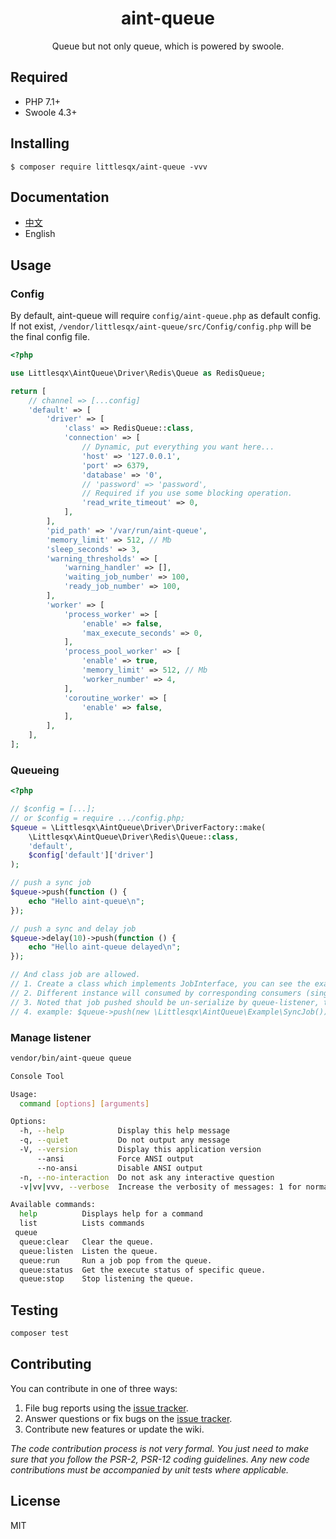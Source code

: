 <h1 align="center"> aint-queue </h1>

<p align="center"> Queue but not only queue, which is powered by swoole.</p>

## Required

- PHP 7.1+
- Swoole 4.3+

## Installing

```shell
$ composer require littlesqx/aint-queue -vvv
```

## Documentation

- [中文](./docs/zh-CN/overview.md)
- English

## Usage

### Config

By default, aint-queue will require `config/aint-queue.php` as default config. If not exist, `/vendor/littlesqx/aint-queue/src/Config/config.php` will be the final config file.

```php
<?php

use Littlesqx\AintQueue\Driver\Redis\Queue as RedisQueue;

return [
    // channel => [...config]
    'default' => [
        'driver' => [
            'class' => RedisQueue::class,
            'connection' => [
                // Dynamic, put everything you want here...
                'host' => '127.0.0.1',
                'port' => 6379,
                'database' => '0',
                // 'password' => 'password',
                // Required if you use some blocking operation.
                'read_write_timeout' => 0,
            ],
        ],
        'pid_path' => '/var/run/aint-queue',
        'memory_limit' => 512, // Mb
        'sleep_seconds' => 3,
        'warning_thresholds' => [
            'warning_handler' => [],
            'waiting_job_number' => 100,
            'ready_job_number' => 100,
        ],
        'worker' => [
            'process_worker' => [
                'enable' => false,
                'max_execute_seconds' => 0,
            ],
            'process_pool_worker' => [
                'enable' => true,
                'memory_limit' => 512, // Mb
                'worker_number' => 4,
            ],
            'coroutine_worker' => [
                'enable' => false,
            ],
        ],
    ],
];

```

### Queueing

```php
<?php

// $config = [...];
// or $config = require .../config.php;
$queue = \Littlesqx\AintQueue\Driver\DriverFactory::make(
    \Littlesqx\AintQueue\Driver\Redis\Queue::class,
    'default',
    $config['default']['driver']
);

// push a sync job
$queue->push(function () {
    echo "Hello aint-queue\n";
});

// push a sync and delay job
$queue->delay(10)->push(function () {
    echo "Hello aint-queue delayed\n";
});

// And class job are allowed.
// 1. Create a class which implements JobInterface, you can see the example in `/src/Example`.
// 2. Different instance will consumed by corresponding consumers (single-process, process-pool and co-process).
// 3. Noted that job pushed should be un-serialize by queue-listener, this means queue-pusher and queue-listener are required to in the same project.                                          
// 4. example: $queue->push(new \Littlesqx\AintQueue\Example\SyncJob());
```

### Manage listener

```bash
vendor/bin/aint-queue queue
```

```bash
Console Tool

Usage:
  command [options] [arguments]

Options:
  -h, --help            Display this help message
  -q, --quiet           Do not output any message
  -V, --version         Display this application version
      --ansi            Force ANSI output
      --no-ansi         Disable ANSI output
  -n, --no-interaction  Do not ask any interactive question
  -v|vv|vvv, --verbose  Increase the verbosity of messages: 1 for normal output, 2 for more verbose output and 3 for debug

Available commands:
  help          Displays help for a command
  list          Lists commands
 queue
  queue:clear   Clear the queue.
  queue:listen  Listen the queue.
  queue:run     Run a job pop from the queue.
  queue:status  Get the execute status of specific queue.
  queue:stop    Stop listening the queue.
```

## Testing

```bash
composer test
```
## Contributing

You can contribute in one of three ways:

1. File bug reports using the [issue tracker](https://github.com/littlesqx/aint-queue/issues).
2. Answer questions or fix bugs on the [issue tracker](https://github.com/littlesqx/aint-queue/issues).
3. Contribute new features or update the wiki.

_The code contribution process is not very formal. You just need to make sure that you follow the PSR-2, PSR-12 coding guidelines. Any new code contributions must be accompanied by unit tests where applicable._

## License

MIT